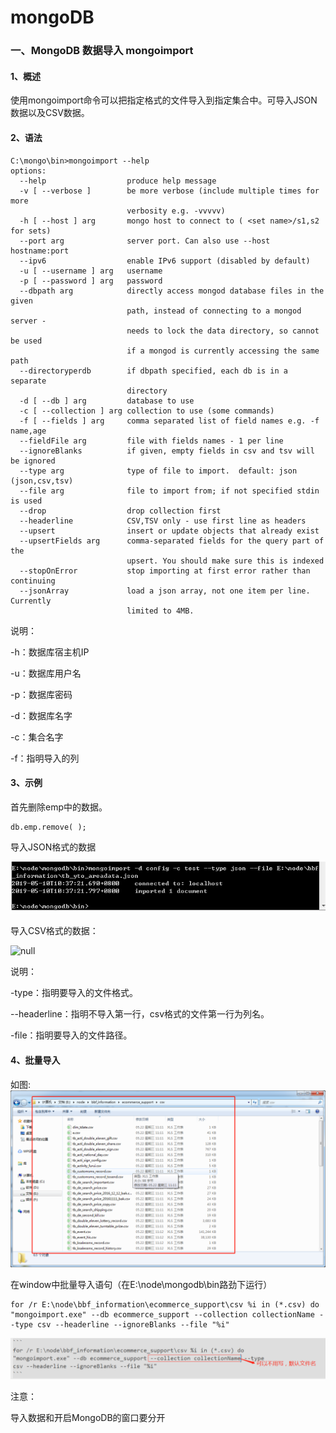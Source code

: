 #  mongoDB

### 一、MongoDB 数据导入 mongoimport

#### 1、概述
使用mongoimport命令可以把指定格式的文件导入到指定集合中。可导入JSON数据以及CSV数据。

#### 2、语法
```
C:\mongo\bin>mongoimport --help
options:
  --help                  produce help message
  -v [ --verbose ]        be more verbose (include multiple times for more
                          verbosity e.g. -vvvvv)
  -h [ --host ] arg       mongo host to connect to ( <set name>/s1,s2 for sets)
  --port arg              server port. Can also use --host hostname:port
  --ipv6                  enable IPv6 support (disabled by default)
  -u [ --username ] arg   username
  -p [ --password ] arg   password
  --dbpath arg            directly access mongod database files in the given
                          path, instead of connecting to a mongod  server -
                          needs to lock the data directory, so cannot be used
                          if a mongod is currently accessing the same path
  --directoryperdb        if dbpath specified, each db is in a separate
                          directory
  -d [ --db ] arg         database to use
  -c [ --collection ] arg collection to use (some commands)
  -f [ --fields ] arg     comma separated list of field names e.g. -f name,age
  --fieldFile arg         file with fields names - 1 per line
  --ignoreBlanks          if given, empty fields in csv and tsv will be ignored
  --type arg              type of file to import.  default: json (json,csv,tsv)
  --file arg              file to import from; if not specified stdin is used
  --drop                  drop collection first
  --headerline            CSV,TSV only - use first line as headers
  --upsert                insert or update objects that already exist
  --upsertFields arg      comma-separated fields for the query part of the
                          upsert. You should make sure this is indexed
  --stopOnError           stop importing at first error rather than continuing
  --jsonArray             load a json array, not one item per line. Currently
                          limited to 4MB.

```

说明：

-h：数据库宿主机IP

-u：数据库用户名

-p：数据库密码

-d：数据库名字

-c：集合名字

-f：指明导入的列

#### 3、示例
首先删除emp中的数据。
```
db.emp.remove( );
```

导入JSON格式的数据

![1557457907](https://github.com/lianglixiong/image-github/blob/master/mpvue/1557457907.png) 

导入CSV格式的数据：

![null](https://img-blog.csdn.net/20140524102020546?watermark/2/text/aHR0cDovL2Jsb2cuY3Nkbi5uZXQveXl5d3ly/font/5a6L5L2T/fontsize/400/fill/I0JBQkFCMA==/dissolve/70/gravity/SouthEast)

说明：

-type：指明要导入的文件格式。

--headerline：指明不导入第一行，csv格式的文件第一行为列名。

-file：指明要导入的文件路径。

#### 4、批量导入

如图:
![null](https://github.com/lianglixiong/image-github/blob/master/mongodb/1558503763.jpg)

在window中批量导入语句（在E:\node\mongodb\bin路劲下运行）
```
for /r E:\node\bbf_information\ecommerce_support\csv %i in (*.csv) do "mongoimport.exe" --db ecommerce_support --collection collectionName --type csv --headerline --ignoreBlanks --file "%i"
```

![null](https://github.com/lianglixiong/image-github/blob/master/mongodb/1558505190(1).png)

注意：

导入数据和开启MongoDB的窗口要分开
